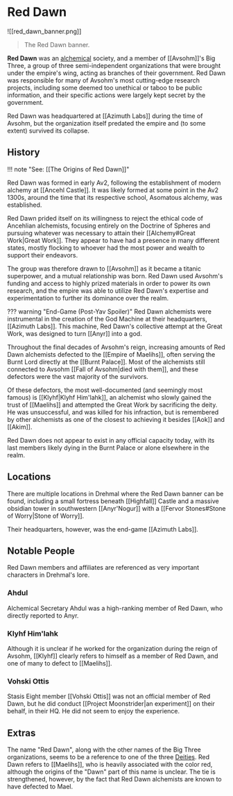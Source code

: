 # Red Dawn

![[red_dawn_banner.png]]
> The Red Dawn banner.

**Red Dawn** was an [alchemical](Alchemy.md) society, and a member of [[Avsohm]]'s Big Three, a group of three semi-independent organizations that were brought under the empire's wing, acting as branches of their government. Red Dawn was responsible for many of Avsohm's most cutting-edge research projects, including some deemed too unethical or taboo to be public information, and their specific actions were largely kept secret by the government.

Red Dawn was headquartered at [[Azimuth Labs]] during the time of Avsohm, but the organization itself predated the empire and (to some extent) survived its collapse.

## History

!!! note "See: [[The Origins of Red Dawn]]"

Red Dawn was formed in early Av2, following the establishment of modern alchemy at [[Ancehl Castle]]. It was likely formed at some point in the Av2 1300s, around the time that its respective school, Asomatous alchemy, was established. 

Red Dawn prided itself on its willingness to reject the ethical code of Ancehlian alchemists, focusing entirely on the Doctrine of Spheres and pursuing whatever was necessary to attain their [[Alchemy#Great Work|Great Work]]. They appear to have had a presence in many different states, mostly flocking to whoever had the most power and wealth to support their endeavors.

The group was therefore drawn to [[Avsohm]] as it became a titanic superpower, and a mutual relationship was born. Red Dawn used Avsohm's funding and access to highly prized materials in order to power its own research, and the empire was able to utilize Red Dawn's expertise and experimentation to further its dominance over the realm.

??? warning "End-Game (Post-Yav Spoiler)"
    Red Dawn alchemists were instrumental in the creation of the God Machine at their headquarters, [[Azimuth Labs]]. This machine, Red Dawn's collective attempt at the Great Work, was designed to turn [[Anyr]] into a god.

Throughout the final decades of Avsohm's reign, increasing amounts of Red Dawn alchemists defected to the [[Empire of Maelihs]], often serving the Burnt Lord directly at the [[Burnt Palace]]. Most of the alchemists still connected to Avsohm [[Fall of Avsohm|died with them]], and these defectors were the vast majority of the survivors.

Of these defectors, the most well-documented (and seemingly most famous) is [[Klyhf|Klyhf Him'lahk]], an alchemist who slowly gained the trust of [[Maelihs]] and attempted the Great Work by sacrificing the deity. He was unsuccessful, and was killed for his infraction, but is remembered by other alchemists as one of the closest to achieving it besides [[Aok]] and [[Akim]].

Red Dawn does not appear to exist in any official capacity today, with its last members likely dying in the Burnt Palace or alone elsewhere in the realm.

## Locations

There are multiple locations in Drehmal where the Red Dawn banner can be found, including a small fortress beneath [[Highfall]] Castle and a massive obsidian tower in southwestern [[Anyr'Nogur]] with a [[Fervor Stones#Stone of Worry|Stone of Worry]]. 

Their headquarters, however, was the end-game [[Azimuth Labs]].

## Notable People

Red Dawn members and affiliates are referenced as very important characters in Drehmal's lore.

### Ahdul

Alchemical Secretary Ahdul was a high-ranking member of Red Dawn, who directly reported to Anyr.

### Klyhf Him'lahk

Although it is unclear if he worked for the organization during the reign of Avsohm, [[Klyhf]] clearly refers to himself as a member of Red Dawn, and one of many to defect to [[Maelihs]].

### Vohski Ottis

Stasis Eight member [[Vohski Ottis]] was not an official member of Red Dawn, but he did conduct [[Project Moonstrider|an experiment]] on their behalf, in their HQ. He did not seem to enjoy the experience.

## Extras

The name "Red Dawn", along with the other names of the Big Three organizations, seems to be a reference to one of the three [Deities](/Lore/Higher_Beings/Deities/). Red Dawn refers to [[Maelihs]], who is heavily associated with the color red, although the origins of the "Dawn" part of this name is unclear. The tie is strengthened, however, by the fact that Red Dawn alchemists are known to have defected to Mael.
